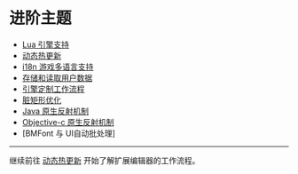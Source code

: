 # 进阶主题

- [Lua 引擎支持](build-to-lua.md)
- [动态热更新](hot-update.md)
- [i18n 游戏多语言支持](i18n.md)
- [存储和读取用户数据](data-storage.md)
- [引擎定制工作流程](engine-customization.md)
- [脏矩形优化](dirty-region.md)
- [Java 原生反射机制](java-reflection.md)
- [Objective-c 原生反射机制](oc-reflection.md)
- [BMFont 与 UI自动批处理]

<hr>

继续前往 [动态热更新](hot-update.md) 开始了解扩展编辑器的工作流程。
